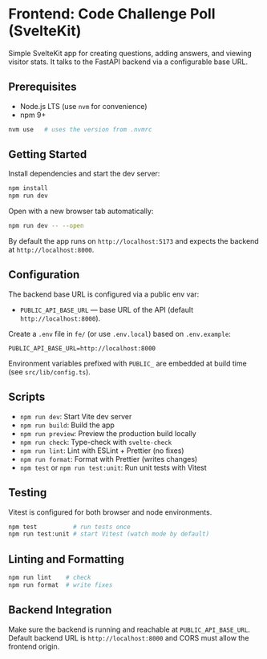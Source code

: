 # Frontend: Code Challenge Poll (SvelteKit)

Simple SvelteKit app for creating questions, adding answers, and viewing visitor stats. It talks to the FastAPI backend via a configurable base URL.

## Prerequisites
- Node.js LTS (use `nvm` for convenience)
- npm 9+

```bash
nvm use   # uses the version from .nvmrc
```

## Getting Started
Install dependencies and start the dev server:

```bash
npm install
npm run dev
```

Open with a new browser tab automatically:

```bash
npm run dev -- --open
```

By default the app runs on `http://localhost:5173` and expects the backend at `http://localhost:8000`.

## Configuration
The backend base URL is configured via a public env var:

- `PUBLIC_API_BASE_URL` — base URL of the API (default `http://localhost:8000`).

Create a `.env` file in `fe/` (or use `.env.local`) based on `.env.example`:

```env
PUBLIC_API_BASE_URL=http://localhost:8000
```

Environment variables prefixed with `PUBLIC_` are embedded at build time (see `src/lib/config.ts`).

## Scripts
- `npm run dev`: Start Vite dev server
- `npm run build`: Build the app
- `npm run preview`: Preview the production build locally
- `npm run check`: Type-check with `svelte-check`
- `npm run lint`: Lint with ESLint + Prettier (no fixes)
- `npm run format`: Format with Prettier (writes changes)
- `npm test` or `npm run test:unit`: Run unit tests with Vitest

## Testing
Vitest is configured for both browser and node environments.

```bash
npm test          # run tests once
npm run test:unit # start Vitest (watch mode by default)
```

## Linting and Formatting

```bash
npm run lint    # check
npm run format  # write fixes
```

## Backend Integration
Make sure the backend is running and reachable at `PUBLIC_API_BASE_URL`. Default backend URL is `http://localhost:8000` and CORS must allow the frontend origin.
